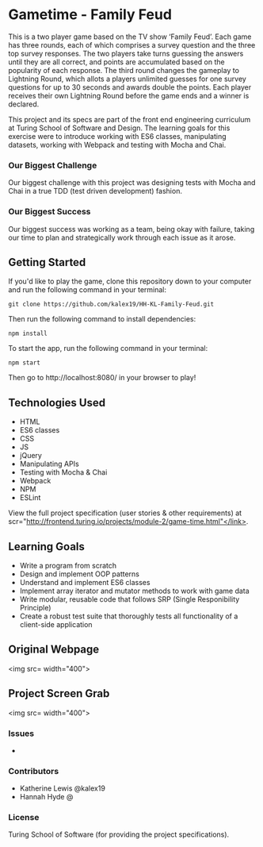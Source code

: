# Gametime  - Family Feud

This is a two player game based on the TV show ‘Family Feud’. Each game has three rounds, each of which comprises a survey question and the three top survey responses. The two players take turns guessing the answers until they are all correct, and points are accumulated based on the popularity of each response. The third round changes the gameplay to Lightning Round, which allots a players unlimited guesses for one survey questions for up to 30 seconds and awards double the points. Each player receives their own Lightning Round before the game ends and a winner is declared.

This project and its specs are part of the front end engineering curriculum at Turing School of Software and Design. The learning goals for this exercise were to introduce working with ES6 classes, manipulating datasets, working with Webpack and testing with Mocha and Chai.

### Our Biggest Challenge

Our biggest challenge with this project was designing tests with Mocha and Chai in a true TDD (test driven development) fashion.

### Our Biggest Success

Our biggest success was working as a team, being okay with failure, taking our time to plan and strategically work through each issue as it arose.

## Getting Started

If you'd like to play the game, clone this repository down to your computer and run the following command in your terminal:

```git clone https://github.com/kalex19/HH-KL-Family-Feud.git```

Then run the following command to install dependencies:

```npm install```

To start the app, run the following command in your terminal:

```npm start```

Then go to http://localhost:8080/ in your browser to play!

## Technologies Used

* HTML 
* ES6 classes
* CSS
* JS
* jQuery
* Manipulating APIs
* Testing with Mocha & Chai
* Webpack
* NPM
* ESLint

View the full project specification (user stories & other requirements) at <link> scr="http://frontend.turing.io/projects/module-2/game-time.html"</link>.

## Learning Goals

* Write a program from scratch
* Design and implement OOP patterns
* Understand and implement ES6 classes
* Implement array iterator and mutator methods to work with game data
* Write modular, reusable code that follows SRP (Single Responibility Principle)
* Create a robust test suite that thoroughly tests all functionality of a client-side application

## Original Webpage

<img src= width="400">

## Project Screen Grab

<img src= width="400">

### Issues

* 

### Contributors

* Katherine Lewis @kalex19
* Hannah Hyde @

### License
Turing School of Software (for providing the project specifications).

